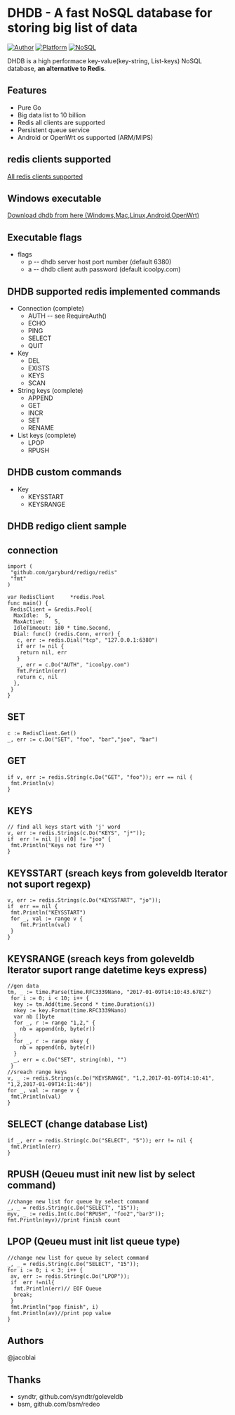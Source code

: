 # DHDB - A fast NoSQL database for storing big list of data

[![Author](https://img.shields.io/badge/author-@jacoblai-blue.svg?style=flat)](http://www.icoolpy.com/) [![Platform](https://img.shields.io/badge/platform-Linux,%20OpenWrt,%20Android,%20Mac,%20Windows-green.svg?style=flat)](https://github.com/jacoblai/dhdb) [![NoSQL](https://img.shields.io/badge/db-NoSQL-pink.svg?tyle=flat)](https://github.com/jacoblai/dhdb)


DHDB is a high performace key-value(key-string, List-keys) NoSQL database, __an alternative to Redis__.

## Features

* Pure Go 
* Big data list to 10 billion
* Redis all clients are supported
* Persistent queue service
* Android or OpenWrt os supported (ARM/MIPS)

## redis clients supported 

[All redis clients supported](https://redis.io/clients)

## Windows executable

[Download dhdb from here (Windows,Mac,Linux,Android,OpenWrt)](https://github.com/jacoblai/dhdb/tree/master/dhdb-bin)

## Executable flags

 - flags
   - p -- dhdb server host port number (default 6380)
   - a -- dhdb client auth password (default icoolpy.com)

## DHDB supported redis implemented commands

 - Connection (complete)
   - AUTH -- see RequireAuth()
   - ECHO
   - PING
   - SELECT
   - QUIT
 - Key 
   - DEL
   - EXISTS
   - KEYS
   - SCAN
 - String keys (complete)
   - APPEND
   - GET
   - INCR
   - SET
   - RENAME
 - List keys (complete)
   - LPOP
   - RPUSH

## DHDB custom commands

 - Key 
   - KEYSSTART
   - KEYSRANGE
   
## DHDB redigo client sample

## connection
```
import (
 "github.com/garyburd/redigo/redis"
 "fmt"
)

var RedisClient     *redis.Pool
func main() {
 RedisClient = &redis.Pool{
  MaxIdle:  5,
  MaxActive:   5,
  IdleTimeout: 180 * time.Second,
  Dial: func() (redis.Conn, error) {
   c, err := redis.Dial("tcp", "127.0.0.1:6380")
   if err != nil {
   	return nil, err
   }
   _, err = c.Do("AUTH", "icoolpy.com")
   fmt.Println(err)
   return c, nil
  },
 }
}
```
## SET
```
c := RedisClient.Get()
_, err := c.Do("SET", "foo", "bar","joo", "bar")
```
## GET 
```
if v, err := redis.String(c.Do("GET", "foo")); err == nil {
 fmt.Println(v)
}
```
## KEYS
```
// find all keys start with 'j' word 
v, err := redis.Strings(c.Do("KEYS", "j*"));
if  err != nil || v[0] != "joo" {
 fmt.Println("Keys not fire *")
}
```
## KEYSSTART (sreach keys from goleveldb Iterator not suport regexp) 
```
v, err := redis.Strings(c.Do("KEYSSTART", "jo"));
if  err == nil {
 fmt.Println("KEYSSTART")
 for _, val := range v {
 	fmt.Println(val)
 }
}
```

## KEYSRANGE (sreach keys from goleveldb Iterator suport range datetime keys express)
```
//gen data 
tm, _ := time.Parse(time.RFC3339Nano, "2017-01-09T14:10:43.678Z")
 for i := 0; i < 10; i++ {
  key := tm.Add(time.Second * time.Duration(i))
  nkey := key.Format(time.RFC3339Nano)
  var nb []byte
  for _, r := range "1,2," {
  	nb = append(nb, byte(r))
  }
  for _, r := range nkey {
  	nb = append(nb, byte(r))
  }
  _, err = c.Do("SET", string(nb), "")
 }
//sreach range keys
v, _ := redis.Strings(c.Do("KEYSRANGE", "1,2,2017-01-09T14:10:41", "1,2,2017-01-09T14:11:46"))
for _, val := range v {
 fmt.Println(val)
}
```

## SELECT (change database List)
```
if _, err = redis.String(c.Do("SELECT", "5")); err != nil {
 fmt.Println(err)
}
```

## RPUSH (Qeueu must init new list by select command)
```
//change new list for queue by select command
_, _ = redis.String(c.Do("SELECT", "15"));
myv, _ := redis.Int(c.Do("RPUSH", "foo2","bar3"));
fmt.Println(myv)//print finish count
```

## LPOP (Qeueu must init list queue type)
```
//change new list for queue by select command
_, _ = redis.String(c.Do("SELECT", "15"));
for i := 0; i < 3; i++ {
 av, err := redis.String(c.Do("LPOP"));
 if  err !=nil{
  fmt.Println(err)// EOF Queue
  break;
 }
 fmt.Println("pop finish", i)
 fmt.Println(av)//print pop value
}
```

## Authors

@jacoblai

## Thanks

* syndtr, github.com/syndtr/goleveldb
* bsm, github.com/bsm/redeo
